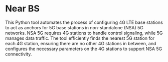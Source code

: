 # Near BS

This Python tool automates the process of configuring 4G LTE base stations to act as anchors for 5G base stations in non-standalone (NSA) 5G networks. NSA 5G requires 4G stations to handle control signaling, while 5G manages data traffic. The tool efficiently finds the nearest 5G station for each 4G station, ensuring there are no other 4G stations in between, and configures the necessary parameters on the 4G stations to support NSA 5G connectivity.